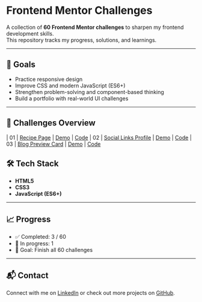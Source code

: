 # Frontend Mentor Challenges

A collection of **60 Frontend Mentor challenges** to sharpen my frontend development skills.  
This repository tracks my progress, solutions, and learnings.

---

## 📌 Goals

- Practice responsive design
- Improve CSS and modern JavaScript (ES6+)
- Strengthen problem-solving and component-based thinking
- Build a portfolio with real-world UI challenges

---

## 🚀 Challenges Overview

| 01 | [Recipe Page](https://www.frontendmentor.io/challenges/recipe-page-KiTsR8QQKm) | [Demo](https://www.gerritvisser.nl/frontendmentor/challenges/01-recipe-page) | [Code](./challenge-01-recipe-page)
| 02 | [Social Links Profile](https://www.frontendmentor.io/challenges/social-links-profile-UG32l9m6dQ) | [Demo](https://www.gerritvisser.nl/frontendmentor/challenges/02-social-links-profile) | [Code](./challenge-02-social-links-profile)
| 03 | [Blog Preview Card](https://www.frontendmentor.io/challenges/blog-preview-card-ckPaj01IcS) | [Demo](https://www.gerritvisser.nl/frontendmentor/challenges/03-blog-preview-card) | [Code](./challenge-03-blog-preview-card)

## 🛠️ Tech Stack

- **HTML5**
- **CSS3**
- **JavaScript (ES6+)**

---

## 📈 Progress

- ✅ Completed: 3 / 60
- 🔄 In progress: 1
- 🎯 Goal: Finish all 60 challenges

---

## 📬 Contact

Connect with me on [LinkedIn](https://linkedin.com/in/gerritvissernl) or check out more projects on [GitHub](https://github.com/gerritvisserNL).
